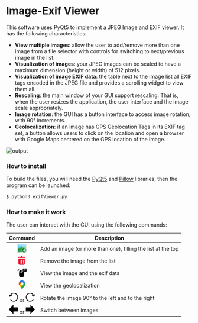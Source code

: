 # Image-Exif Viewer
This software uses PyQt5 to implement a JPEG Image and EXIF viewer. It has the following characteristics:
- **View multiple images**: allow the user to add/remove more than one image from a file selector with controls for switching to next/previous image in the list.
- **Visualization of images**: your JPEG images can be scaled to have a maximum dimension (height or width) of 512 pixels.
- **Visualization of image EXIF data**: the table next to the image list all EXIF tags encoded in the JPEG file and provides a scrolling widget to view them all.
- **Rescaling**: the main window of your GUI support rescaling. That is, when the user resizes the application, the user interface and the image scale appropriately.
- **Image rotation**: the GUI has a button interface to access image rotation, with 90° increments.
- **Geolocalization**: if an image has GPS Geolocation Tags in its EXIF tag set, a button allows users to click on the location and open a browser with Google Maps centered on the GPS location of the image.

![output](https://github.com/loredeluca/ExifViewer/blob/main/file/gui.gif)

### How to install
To build the files, you will need the [PyQt5](https://pypi.org/project/PyQt5/) and [Pillow](https://pillow.readthedocs.io/en/stable/index.html) libraries, then the program can be launched:
```sh
$ python3 exifViewer.py
```
### How to make it work
The user can interact with the GUI using the following commands:

| Command | Description |
| :---: | --- |
| <img src="https://github.com/loredeluca/ExifViewer/blob/main/icon/addimage.png" width=" 25" height="25"> | Add an image (or more than one), filling the list at the top |
| <img src="https://github.com/loredeluca/ExifViewer/blob/main/icon/remove.png" width=" 25" height="25"> | Remove the image from the list |
| <img src="https://github.com/loredeluca/ExifViewer/blob/main/icon/doubleclick.png" width=" 25" height="25"> | View the image and the exif data |
| <img src="https://github.com/loredeluca/ExifViewer/blob/main/icon/map.png" width=" 18" height="25"> | View the geolocalization |
| <img src="https://github.com/loredeluca/ExifViewer/blob/main/icon/leftrotate.png" width=" 25" height="25"> or <img src="https://github.com/loredeluca/ExifViewer/blob/main/icon/rightrotate.png" width=" 25" height="25">  | Rotate the image 90° to the left and to the right |
| <img src="https://github.com/loredeluca/ExifViewer/blob/main/icon/left.png" width=" 25" height="25"> or <img src="https://github.com/loredeluca/ExifViewer/blob/main/icon/right.png" width=" 25" height="25">  | Switch between images |
